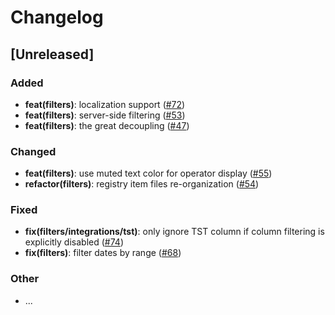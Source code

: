 # Changelog

## [Unreleased]

### Added

- **feat(filters)**: localization support ([#72](https://github.com/kianbazza/ui/pull/72))
- **feat(filters)**: server-side filtering ([#53](https://github.com/kianbazza/ui/pull/53))
- **feat(filters)**: the great decoupling ([#47](https://github.com/kianbazza/ui/pull/47))

### Changed

- **feat(filters)**: use muted text color for operator display ([#55](https://github.com/kianbazza/ui/pull/55))
- **refactor(filters)**: registry item files re-organization ([#54](https://github.com/kianbazza/ui/pull/54))

### Fixed

- **fix(filters/integrations/tst)**: only ignore TST column if column filtering is explicitly disabled ([#74](https://github.com/kianbazza/ui/pull/74))
- **fix(filters)**: filter dates by range ([#68](https://github.com/kianbazza/ui/pull/68))

### Other

- ...